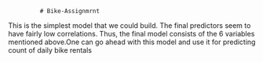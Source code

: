              # Bike-Assignmrnt


This is the simplest model that we could build. The final predictors seem to have fairly low correlations.
Thus, the final model consists of the 6 variables mentioned above.One can go ahead with this model and use it for predicting count of daily bike rentals

